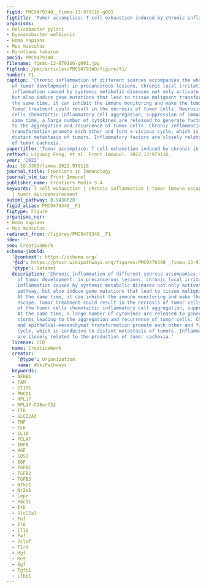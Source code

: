 ```yaml
---
figid: PMC9479340__fimmu-13-979116-g001
figtitle: 'Tumor accomplice: T cell exhaustion induced by chronic inflammation'
organisms:
- Helicobacter pylori
- Dysosmobacter welbionis
- Homo sapiens
- Mus musculus
- Nicotiana tabacum
pmcid: PMC9479340
filename: fimmu-13-979116-g001.jpg
figlink: /pmc/articles/PMC9479340/figure/f1/
number: F1
caption: 'Chronic inflammation of different sources accompanies the whole process
  of tumor development: in precancerous lesions, chronic local irritation, and chronic
  inflammation caused by systemic metabolic diseases not only activate the NF-κB pathway,
  but also induce gene mutations that lead to tissue malignant transformation. At
  the same time, it can inhibit the immune monitoring and make the tumor cells escape.
  Tumor treatment could result in the necrosis of tumor cells. Necrosis of the tumor
  cells chemotactic inflammatory cell aggregation, suppression of immunity; At the
  same time, a large number of cytokines are released to generate factor storms leading
  to the aggregation and recurrence of tumor cells. Chronic inflammation and epithelial-mesenchymal
  transformation promote each other and form a vicious cycle, which is conducive to
  distant metastasis of tumors. Inflammatory factors are closely related to the production
  of tumor cachexia.'
papertitle: 'Tumor accomplice: T cell exhaustion induced by chronic inflammation.'
reftext: Liguang Fang, et al. Front Immunol. 2022;13:979116.
year: '2022'
doi: 10.3389/fimmu.2022.979116
journal_title: Frontiers in Immunology
journal_nlm_ta: Front Immunol
publisher_name: Frontiers Media S.A.
keywords: T cell exhaustion | chronic inflammation | tumor immune escape | immunotherapy
  | tumor microenvironment
automl_pathway: 0.9438628
figid_alias: PMC9479340__F1
figtype: Figure
organisms_ner:
- Homo sapiens
- Mus musculus
redirect_from: /figures/PMC9479340__F1
ndex: ''
seo: CreativeWork
schema-jsonld:
  '@context': https://schema.org/
  '@id': https://pfocr.wikipathways.org/figures/PMC9479340__fimmu-13-979116-g001.html
  '@type': Dataset
  description: 'Chronic inflammation of different sources accompanies the whole process
    of tumor development: in precancerous lesions, chronic local irritation, and chronic
    inflammation caused by systemic metabolic diseases not only activate the NF-κB
    pathway, but also induce gene mutations that lead to tissue malignant transformation.
    At the same time, it can inhibit the immune monitoring and make the tumor cells
    escape. Tumor treatment could result in the necrosis of tumor cells. Necrosis
    of the tumor cells chemotactic inflammatory cell aggregation, suppression of immunity;
    At the same time, a large number of cytokines are released to generate factor
    storms leading to the aggregation and recurrence of tumor cells. Chronic inflammation
    and epithelial-mesenchymal transformation promote each other and form a vicious
    cycle, which is conducive to distant metastasis of tumors. Inflammatory factors
    are closely related to the production of tumor cachexia.'
  license: CC0
  name: CreativeWork
  creator:
    '@type': Organization
    name: WikiPathways
  keywords:
  - NFKB1
  - TAM
  - STIM1
  - PDCD1
  - RPL17
  - RPL17-C18orf32
  - ITK
  - SLC22A3
  - TNF
  - IL6
  - IL18
  - PCLAF
  - IRF6
  - HGF
  - SOS1
  - EGF
  - TGFB1
  - TGFB2
  - TGFB3
  - Nfkb1
  - Nr2e1
  - Lepr
  - Pdcd1
  - Itk
  - Slc22a3
  - Tnf
  - Il6
  - Il18
  - Paf
  - Pclaf
  - Tlr4
  - Hgf
  - Met
  - Egf
  - Tgfb1
  - Ltbp1
---
```

